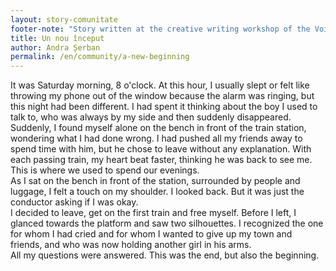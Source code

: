 ```yaml
---
layout: story-comunitate
footer-note: "Story written at the creative writing workshop of the Voice Your Place Summer School: Curtea de Argeș."
title: Un nou început
author: Andra Șerban
permalink: /en/community/a-new-beginning
---
```


It was Saturday morning, 8 o'clock. At this hour, I usually slept or felt like throwing my phone out of the window because the alarm was ringing, but this night had been different. I had spent it thinking about the boy I used to talk to, who was always by my side and then suddenly disappeared. <br>
Suddenly, I found myself alone on the bench in front of the train station, wondering what I had done wrong. I had pushed all my friends away to spend time with him, but he chose to leave without any explanation. With each passing train, my heart beat faster, thinking he was back to see me. This is where we used to spend our evenings. <br>
As I sat on the bench in front of the station, surrounded by people and luggage, I felt a touch on my shoulder. I looked back. But it was just the conductor asking if I was okay. <br>
I decided to leave, get on the first train and free myself. Before I left, I glanced towards the platform and saw two silhouettes. I recognized the one for whom I had cried and for whom I wanted to give up my town and friends, and who was now holding another girl in his arms. <br>
All my questions were answered. This was the end, but also the beginning.
